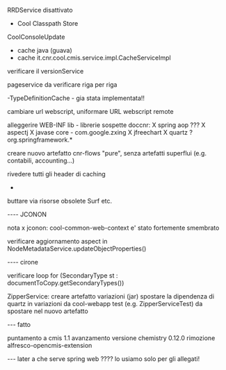RRDService disattivato
- Cool Classpath Store

CoolConsoleUpdate
- cache java (guava)
- cache it.cnr.cool.cmis.service.impl.CacheServiceImpl

verificare il versionService

pageservice da verificare riga per riga

-TypeDefinitionCache - gia stata implementata!!

cambiare url webscript, uniformare URL webscript remote

alleggerire WEB-INF lib - librerie sospette doccnr:
  X spring aop ???
  X aspectj
  X javase core - com.google.zxing
  X jfreechart
  X quartz ?
  org.springframework.*

creare nuovo artefatto cnr-flows "pure", senza artefatti superflui (e.g. contabili, accounting...)

rivedere tutti gli header di caching
- <bean id="jcononResourceController" class="it.cnr.cool.extensions.surf.mvc.CMISResourceController">

buttare via risorse obsolete Surf etc.


---- JCONON

nota x jconon: cool-common-web-context e' stato fortemente smembrato

verificare aggiornamento aspect in NodeMetadataService.updateObjectProperties()


---- cirone

verificare loop for (SecondaryType st : documentToCopy.getSecondaryTypes())

ZipperService:
  creare artefatto variazioni (jar)
  spostare la dipendenza di quartz in variazioni da cool-webapp
  test (e.g. ZipperServiceTest) da spostare nel nuovo artefatto

--- fatto

puntamento a cmis 1.1
avanzamento versione chemistry 0.12.0
rimozione alfresco-opencmis-extension

--- later
a che serve spring web ???? lo usiamo solo per gli allegati!